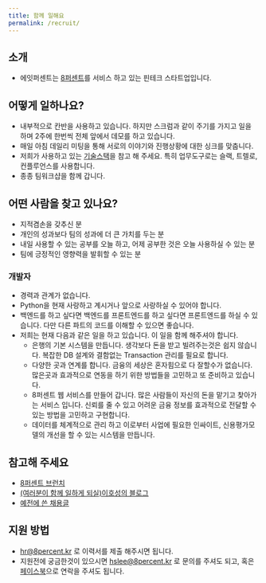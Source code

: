 ```yaml
---
title: 함께 일해요
permalink: /recruit/
---
```


## 소개 

* 에잇퍼센트는 [8퍼센트](https://8percent.kr)를 서비스 하고 있는 핀테크 스타트업입니다.

## 어떻게 일하나요?

* 내부적으로 칸반을 사용하고 있습니다. 하지만 스크럼과 같이 주기를 가지고 일을 하며 2주에 한번씩 전체 앞에서 데모를 하고 있습니다. 
* 매일 아침 데일리 미팅을 통해 서로의 이야기와 진행상황에 대한 싱크를 맞춥니다. 
* 저희가 사용하고 있는 [기술스택](https://stackshare.io/8percent)을 참고 해 주세요. 특히 업무도구로는 슬랙, 트렐로, 컨플루언스를 사용합니다.
* 종종 팀워크샵을 함께 갑니다.

## 어떤 사람을 찾고 있나요?

* 지적겸손을 갖추신 분
* 개인의 성과보다 팀의 성과에 더 큰 가치를 두는 분
* 내일 사용할 수 있는 공부를 오늘 하고, 어제 공부한 것은 오늘 사용하실 수 있는 분
* 팀에 긍정적인 영향력을 발휘할 수 있는 분

### 개발자

* 경력과 관계가 없습니다. 
* Python을 현재 사랑하고 계시거나 앞으로 사랑하실 수 있어야 합니다. 
* 백엔드를 하고 싶다면 백엔드를 프론트엔드를 하고 싶다면 프론트엔드를 하실 수 있습니다. 다만 다른 파트의 코드를 이해할 수 있으면 좋습니다.
* 저희는 현재 다음과 같은 일을 하고 있습니다. 이 일을 함께 해주셔야 합니다. 
  * 은행의 기본 시스템을 만듭니다. 생각보다 돈을 받고 빌려주는것은 쉽지 않습니다. 복잡한 DB 설계와 결함없는 Transaction 관리를 필요로 합니다. 
  * 다양한 곳과 연계를 합니다. 금융의 세상은 혼자힘으로 다 잘할수가 없습니다. 많은곳과 효과적으로 연동을 하기 위한 방법들을 고민하고 또 준비하고 있습니다. 
  * 8퍼센트 웹 서비스를 만들어 갑니다. 많은 사람들이 자신의 돈을 맡기고 찾아가는 서비스 입니다. 신뢰를 줄 수 있고 어려운 금융 정보를 효과적으로 전달할 수 있는 방법을 고민하고 구현합니다. 
  * 데이터를 체계적으로 관리 하고 이로부터 사업에 필요한 인싸이트, 신용평가모델의 개선을 할 수 있는 시스템을 만듭니다.

## 참고해 주세요

* [8퍼센트 브런치](https://brunch.co.kr/magazine/8percent)
* [(여러분이 함께 일하게 되실)이호성의 블로그](http://blog.novice.io)
* [예전에 쓴 채용글](https://brunch.co.kr/@8percent/23)

## 지원 방법

* hr@8percent.kr 로 이력서를 제출 해주시면 됩니다.
* 지원전에 궁금한것이 있으시면 hslee@8percent.kr 로 문의를 주셔도 되고, 혹은 [페이스북](https://www.facebook.com/hosung.lee.948)으로 연락을 주셔도 됩니다.


